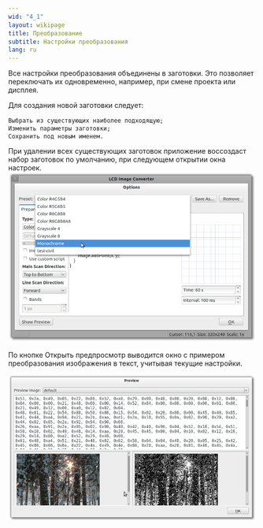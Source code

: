 ```yaml
---
wid: "4_1"
layout: wikipage
title: Преобразование
subtitle: Настройки преобразования
lang: ru
---
```

Все настройки преобразования объединены в заготовки. Это позволяет переключать их одновременно, например, при смене проекта или дисплея.

Для создания новой заготовки следует:

    Выбрать из существующих наиболее подходящую;
    Изменить параметры заготовки;
    Сохранить под новым именем.

При удалении всех существующих заготовок приложение воссоздаст набор заготовок по умолчанию, при следующем открытии окна настроек.
![Диалог настроек преобразования](index-1.png "Диалог настроек преобразования")

По кнопке Открыть предпросмотр выводится окно с примером преобразования изображения в текст, учитывая текущие настройки. 

![Диалог предварительного просмотра](index-2.png "Диалог предварительного просмотра")